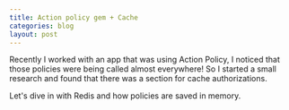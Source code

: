```yaml
---
title: Action policy gem + Cache
categories: blog
layout: post
---
```


Recently I worked with an app that was using Action Policy, I noticed that those policies were being called almost everywhere! So I started a small research and found that there was a section for cache authorizations.

Let's dive in with Redis and how policies are saved in memory.